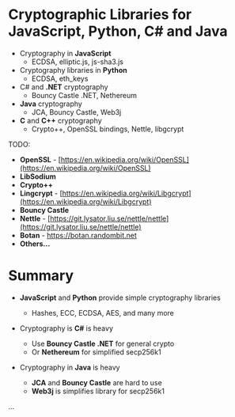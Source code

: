 # Cryptographic Libraries for JavaScript, Python, C\# and Java

* Cryptography in **JavaScript**
  * ECDSA, elliptic.js, js-sha3.js
* Cryptography libraries in **Python**
  * ECDSA, eth\_keys
* C\# and **.NET** cryptography
  * Bouncy Castle .NET, Nethereum
* **Java** cryptography
  * JCA, Bouncy Castle, Web3j
* **C** and **C++** cryptography
  * Crypto++, OpenSSL bindings, Nettle, libgcrypt

TODO:

* **OpenSSL** - [https://en.wikipedia.org/wiki/OpenSSL](https://en.wikipedia.org/wiki/OpenSSL)
* **LibSodium**
* **Crypto++**
* **Lingcrypt** - [https://en.wikipedia.org/wiki/Libgcrypt](https://en.wikipedia.org/wiki/Libgcrypt)
* **Bouncy Castle**
* **Nettle** - [https://git.lysator.liu.se/nettle/nettle](https://git.lysator.liu.se/nettle/nettle)
* **Botan** - https://botan.randombit.net
* **Others...**

# Summary

* **JavaScript** and **Python** provide simple cryptography libraries

  * Hashes, ECC, ECDSA, AES, and many more

* Cryptography is **C\#** is heavy

  * Use **Bouncy Castle .NET** for general crypto
  * Or **Nethereum** for simplified secp256k1

* Cryptography in **Java** is heavy

  * **JCA** and **Bouncy Castle** are hard to use
  * **Web3j** is simplifies library for secp256k1

...

